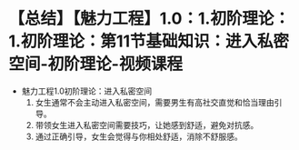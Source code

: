 # 【总结】【魅力工程】1.0：1.初阶理论：1.初阶理论：第11节基础知识：进入私密空间-初阶理论-视频课程

-   魅力工程1.0初阶理论：进入私密空间
    1.  女生通常不会主动进入私密空间，需要男生有高社交直觉和恰当理由引导。
    2.  带领女生进入私密空间需要技巧，让她感到舒适，避免对抗感。
    3.  通过正确引导，女生会觉得与你相处舒适，消除不舒服感。